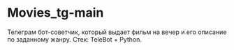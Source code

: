 # Movies_tg-main
Телеграм бот-cоветчик, который выдает фильм на вечер и его описание по заданному жанру. Стек: TeleBot + Python.
